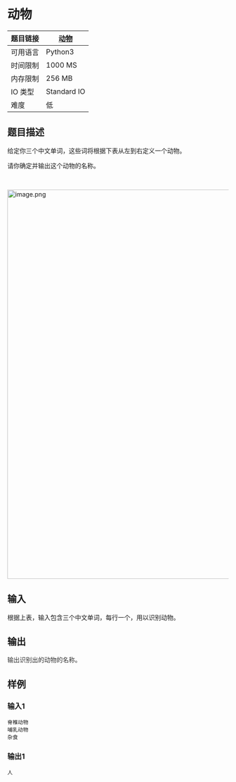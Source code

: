 # 动物

| 题目链接 | [动物](http://xmuoj.com/problem/P003) |
| --- | --- |
| 可用语言 | Python3 |
| 时间限制 | 1000 MS |
| 内存限制 | 256 MB |
| IO 类型 | Standard IO |
| 难度 | 低 |

## 题目描述

<p style="margin-left: 0px;">给定你三个中文单词，这些词将根据下表从左到右定义一个动物。</p><p>请你确定并输出这个动物的名称。</p><p><br /></p><p><img alt="image.png" src="/public/upload/fa00c13ed5.png" width="1034" height="884" /><br /></p>

## 输入

<p>根据上表，输入包含三个中文单词，每行一个，用以识别动物。<br /></p>

## 输出

<p><span style="color: rgb(51, 51, 51);">输出识别出的动物的名称。</span><br /></p>

## 样例

### 输入1

```
脊椎动物
哺乳动物
杂食
```

### 输出1

```
人
```

